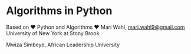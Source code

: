 # Algorithms in Python
Based on ♥ Python and Algorithms ♥
Mari Wahl, mari.wahl9@gmail.com
University of New York at Stony Brook

Mwiza Simbeye, African Leadership University
